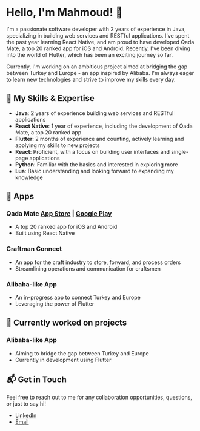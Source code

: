 # Hello, I'm Mahmoud! 👋

I'm a passionate software developer with 2 years of experience in Java, specializing in building web services and RESTful applications. I've spent the past year learning React Native, and am proud to have developed Qada Mate, a top 20 ranked app for iOS and Android. Recently, I've been diving into the world of Flutter, which has been an exciting journey so far. 

Currently, I'm working on an ambitious project aimed at bridging the gap between Turkey and Europe - an app inspired by Alibaba. I'm always eager to learn new technologies and strive to improve my skills every day.

## 🌱 My Skills & Expertise

- **Java**: 2 years of experience building web services and RESTful applications
- **React Native**: 1 year of experience, including the development of Qada Mate, a top 20 ranked app
- **Flutter**: 2 months of experience and counting, actively learning and applying my skills to new projects
- **React**: Proficient, with a focus on building user interfaces and single-page applications
- **Python**: Familiar with the basics and interested in exploring more
- **Lua**: Basic understanding and looking forward to expanding my knowledge

## 📱 Apps

### Qada Mate [App Store](https://apps.apple.com/de/app/qada-mate/id1672815361?l=de) | [Google Play](https://play.google.com/store/apps/details?id=de.mahmoud.qada&hl=de&gl=US)
- A top 20 ranked app for iOS and Android
- Built using React Native

### Craftman Connect
- An app for the craft industry to store, forward, and process orders
- Streamlining operations and communication for craftsmen

### Alibaba-like App
- An in-progress app to connect Turkey and Europe
- Leveraging the power of Flutter


## 🚀 Currently worked on projects

### Alibaba-like App
- Aiming to bridge the gap between Turkey and Europe
- Currently in development using Flutter

## 📬 Get in Touch

Feel free to reach out to me for any collaboration opportunities, questions, or just to say hi!

- [LinkedIn](https://www.linkedin.com/in/mahmoud-ali-khan-966656255/)
- [Email](mailto:mahmoud.ali-khan@gmx.net)


